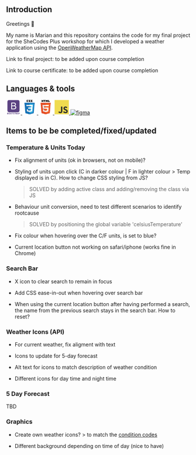 ## Introduction

Greetings 👋

My name is Marian and this repository contains the code for my final project for the SheCodes Plus workshop for which I developed a weather application using the [OpenWeatherMap API](https://openweathermap.org/api).

Link to final project:
to be added upon course completion

Link to course certificate:
to be added upon course completion

## Languages & tools

<p align="left"> <a href="https://getbootstrap.com" target="_blank"> <img src="https://raw.githubusercontent.com/devicons/devicon/master/icons/bootstrap/bootstrap-plain-wordmark.svg" alt="bootstrap" width="40" height="40"/> </a> <a href="https://developer.mozilla.org/en-US/docs/Web/CSS" target="_blank"> <img src="https://raw.githubusercontent.com/devicons/devicon/master/icons/css3/css3-original-wordmark.svg" alt="css3" width="40" height="40"/> </a> <a href="https://developer.mozilla.org/en-US/docs/Web/HTML" target="_blank"> <img src="https://raw.githubusercontent.com/devicons/devicon/master/icons/html5/html5-original-wordmark.svg" alt="html5" width="40" height="40"/> </a> <a href="https://developer.mozilla.org/en-US/docs/Web/JavaScript" target="_blank"> <img src="https://raw.githubusercontent.com/devicons/devicon/master/icons/javascript/javascript-original.svg" alt="javascript" width="40" height="40"/> </a> <a href="https://www.figma.com/" target="_blank"> <img src="https://www.vectorlogo.zone/logos/figma/figma-icon.svg" alt="figma" width="40" height="40"/> </a> </p>

## Items to be be completed/fixed/updated

### Temperature & Units Today

- Fix alignment of units (ok in browsers, not on mobile)?

- Styling of units upon click (C in darker colour | F in lighter colour > Temp displayed is in C). How to change CSS styling from JS?

  > SOLVED by adding active class and adding/removing the class via JS

- Behaviour unit conversion, need to test different scenarios to identify rootcause

  > SOLVED by positioning the global variable 'celsiusTemperature'

- Fix colour when hovering over the C/F units, is set to blue?

- Current location button not working on safari/iphone (works fine in Chrome)

### Search Bar

- X icon to clear search to remain in focus

- Add CSS ease-in-out when hovering over search bar

- When using the current location button after having performed a search, the name from the previous search stays in the search bar. How to reset?

### Weather Icons (API)

- For current weather, fix aligment with text

- Icons to update for 5-day forecast

- Alt text for icons to match description of weather condition

- Different icons for day time and night time

### 5 Day Forecast

TBD

### Graphics

- Create own weather icons? > to match the [condition codes](https://openweathermap.org/weather-conditions#Weather-Condition-Codes-2)

- Different background depending on time of day (nice to have)
